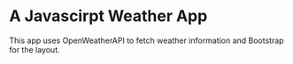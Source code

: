 # A Javascirpt Weather App
This app uses OpenWeatherAPI to fetch weather information and Bootstrap for the layout.